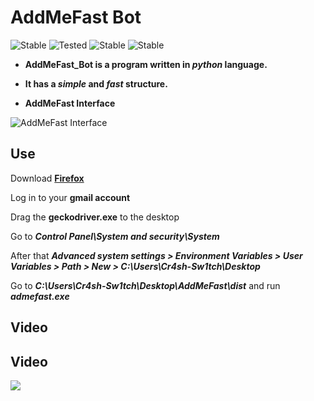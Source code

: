 # AddMeFast Bot
![Stable](https://img.shields.io/badge/Release-Stable-orange.svg)
![Tested](https://img.shields.io/badge/Supported%20OS-Linux%2FWindows-brightgreengreen.svg)
![Stable](https://camo.githubusercontent.com/cd04b13c3f072769ca8bd150219f22173ab8ff38/68747470733a2f2f696d672e736869656c64732e696f2f62616467652f4c6963656e73652d4c47504c253230322e302d626c75652e737667)
![Stable](https://camo.githubusercontent.com/faa3ae76249ad98eb692f2796d5c5d9d6fd2e8c6/68747470733a2f2f696d672e736869656c64732e696f2f707970692f707976657273696f6e732f746564616e612e737667)

 * **AddMeFast_Bot is a program written in *python* language.**

 * **It has a *simple* and *fast* structure.**

 * **AddMeFast Interface**

![AddMeFast Interface](https://i.ibb.co/64p7xRb/addmefast.png "Tested")

## Use

Download [**Firefox**](https://www.mozilla.org/tr/firefox/new/)

Log in to your **gmail account**

Drag the **geckodriver.exe** to the desktop

Go to ***Control Panel\System and security\System***

After that ***Advanced system settings > Environment Variables > User Variables > Path > New > C:\Users\Cr4sh-Sw1tch\Desktop***

Go to ***C:\Users\Cr4sh-Sw1tch\Desktop\AddMeFast\dist*** and run ***admefast.exe***

## Video

<h2>Video</h2>
<a href="https://www.youtube.com/watch?v=EgqTsrWt2VU"><img src="https://i.imgur.com/5B96biH.png" style="max-width:100%;"></a>



